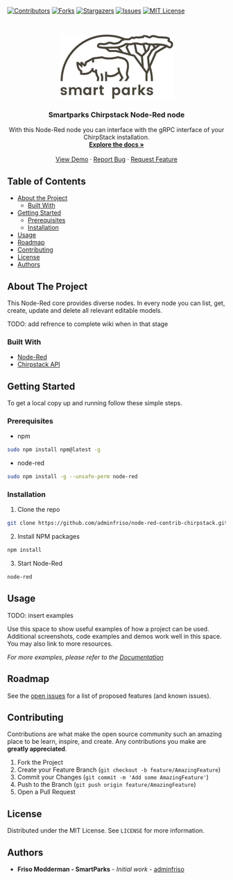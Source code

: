 
[![Contributors][contributors-shield]][contributors-url]
[![Forks][forks-shield]][forks-url]
[![Stargazers][stars-shield]][stars-url]
[![Issues][issues-shield]][issues-url]
[![MIT License][license-shield]][license-url]


<!-- PROJECT LOGO -->
<br />
<p align="center">
  <a href="https://github.com/adminfriso/node-red-contrib-chirpstack">
    <img src="src/img/smp-logo-ret.jpg" alt="Logo" width="265" height="150">
  </a>

  <h3 align="center">Smartparks Chirpstack Node-Red node</h3>

  <p align="center">
    With this Node-Red node you can interface with the gRPC interface of your ChirpStack installation.
    <br />
    <a href="https://github.com/adminfriso/node-red-contrib-chirpstack"><strong>Explore the docs »</strong></a>
    <br />
    <br />
    <a href="https://github.com/adminfriso/node-red-contrib-chirpstack">View Demo</a>
    ·
    <a href="https://github.com/adminfriso/node-red-contrib-chirpstack/issues">Report Bug</a>
    ·
    <a href="https://github.com/adminfriso/node-red-contrib-chirpstack/issues">Request Feature</a>
  </p>
</p>



<!-- TABLE OF CONTENTS -->
## Table of Contents

* [About the Project](#about-the-project)
  * [Built With](#built-with)
* [Getting Started](#getting-started)
  * [Prerequisites](#prerequisites)
  * [Installation](#installation)
* [Usage](#usage)
* [Roadmap](#roadmap)
* [Contributing](#contributing)
* [License](#license)
* [Authors](#authors)

<!-- ABOUT THE PROJECT -->
## About The Project
This Node-Red core provides diverse nodes. In every node you can list, get, create, update and delete all relevant editable models.

TODO: add refrence to complete wiki when in that stage

### Built With

* [Node-Red](https://github.com/node-red/node-red)
* [Chirpstack API](https://github.com/brocaar/chirpstack-api)



<!-- GETTING STARTED -->
## Getting Started

To get a local copy up and running follow these simple steps.

### Prerequisites

* npm
```sh
sudo npm install npm@latest -g
```
* node-red
```sh
sudo npm install -g --unsafe-perm node-red
```

### Installation

1. Clone the repo
```sh
git clone https://github.com/adminfriso/node-red-contrib-chirpstack.git
```
2. Install NPM packages
```sh
npm install
```
3. Start Node-Red
```sh
node-red
```


<!-- USAGE EXAMPLES -->
## Usage
TODO: insert examples

Use this space to show useful examples of how a project can be used. Additional screenshots, code examples and demos work well in this space. You may also link to more resources.

_For more examples, please refer to the [Documentation](https://example.com)_

<!-- ROADMAP -->
## Roadmap

See the [open issues](https://github.com/adminfriso/node-red-contrib-chirpstack/issues) for a list of proposed features (and known issues).

<!-- CONTRIBUTING -->
## Contributing

Contributions are what make the open source community such an amazing place to be learn, inspire, and create. Any contributions you make are **greatly appreciated**.

1. Fork the Project
2. Create your Feature Branch (`git checkout -b feature/AmazingFeature`)
3. Commit your Changes (`git commit -m 'Add some AmazingFeature'`)
4. Push to the Branch (`git push origin feature/AmazingFeature`)
5. Open a Pull Request

<!-- LICENSE -->
## License

Distributed under the MIT License. See `LICENSE` for more information.

<!-- Authors -->
## Authors

* **Friso Modderman - SmartParks** - *Initial work* - [adminfriso](https://github.com/adminfriso)

<!-- MARKDOWN LINKS & IMAGES -->
<!-- https://www.markdownguide.org/basic-syntax/#reference-style-links -->
[contributors-shield]: https://img.shields.io/github/contributors/adminfriso/node-red-contrib-chirpstack.svg?style=flat-square
[contributors-url]: https://github.com/adminfriso/node-red-contrib-chirpstack/graphs/contributors
[forks-shield]: https://img.shields.io/github/forks/adminfriso/node-red-contrib-chirpstack.svg?style=flat-square
[forks-url]: https://github.com/adminfriso/node-red-contrib-chirpstack/network/members
[stars-shield]: https://img.shields.io/github/stars/adminfriso/node-red-contrib-chirpstack.svg?style=flat-square
[stars-url]: https://github.com/adminfriso/node-red-contrib-chirpstack/stargazers
[issues-shield]: https://img.shields.io/github/issues/adminfriso/node-red-contrib-chirpstack.svg?style=flat-square
[issues-url]: https://github.com/adminfriso/node-red-contrib-chirpstack/issues
[license-shield]: https://img.shields.io/github/license/adminfriso/node-red-contrib-chirpstack.svg?style=flat-square
[license-url]: https://github.com/adminfriso/node-red-contrib-chirpstack/blob/master/LICENSE
[product-screenshot]: src/img/screenshot.png

